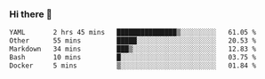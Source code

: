 ### Hi there 👋

<!--
**urzz/urzz** is a ✨ _special_ ✨ repository because its `README.md` (this file) appears on your GitHub profile.

Here are some ideas to get you started:

- 🔭 I’m currently working on ...
- 🌱 I’m currently learning ...
- 👯 I’m looking to collaborate on ...
- 🤔 I’m looking for help with ...
- 💬 Ask me about ...
- 📫 How to reach me: ...
- 😄 Pronouns: ...
- ⚡ Fun fact: ...
-->

<!--START_SECTION:waka-->

```txt
YAML       2 hrs 45 mins   ███████████████▒░░░░░░░░░   61.05 %
Other      55 mins         █████░░░░░░░░░░░░░░░░░░░░   20.53 %
Markdown   34 mins         ███▒░░░░░░░░░░░░░░░░░░░░░   12.83 %
Bash       10 mins         █░░░░░░░░░░░░░░░░░░░░░░░░   03.75 %
Docker     5 mins          ▒░░░░░░░░░░░░░░░░░░░░░░░░   01.84 %
```

<!--END_SECTION:waka-->
